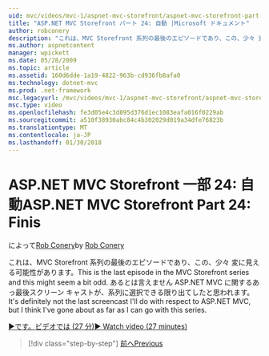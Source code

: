 ```yaml
---
uid: mvc/videos/mvc-1/aspnet-mvc-storefront/aspnet-mvc-storefront-part-24-finis
title: "ASP.NET MVC Storefront パート 24: 自動 |Microsoft ドキュメント"
author: robconery
description: "これは、MVC Storefront 系列の最後のエピソードであり、この、少々 変に見える可能性があります。 あるとは言えません ASP.NET に関してあっ最後スクリーン キャストしています."
ms.author: aspnetcontent
manager: wpickett
ms.date: 05/28/2009
ms.topic: article
ms.assetid: 160d6dde-1a19-4822-963b-cd936fb8afa0
ms.technology: dotnet-mvc
ms.prod: .net-framework
msc.legacyurl: /mvc/videos/mvc-1/aspnet-mvc-storefront/aspnet-mvc-storefront-part-24-finis
msc.type: video
ms.openlocfilehash: fe3d05e4c3d895d376d1ec1083eafa016f0229ab
ms.sourcegitcommit: a510f38930abc84c4b302029d019a34dfe76823b
ms.translationtype: MT
ms.contentlocale: ja-JP
ms.lasthandoff: 01/30/2018
---
```

<a name="aspnet-mvc-storefront-part-24-finis"></a><span data-ttu-id="3424e-104">ASP.NET MVC Storefront 一部 24: 自動</span><span class="sxs-lookup"><span data-stu-id="3424e-104">ASP.NET MVC Storefront Part 24: Finis</span></span>
====================
<span data-ttu-id="3424e-105">によって[Rob Conery](https://github.com/robconery)</span><span class="sxs-lookup"><span data-stu-id="3424e-105">by [Rob Conery](https://github.com/robconery)</span></span>

<span data-ttu-id="3424e-106">これは、MVC Storefront 系列の最後のエピソードであり、この、少々 変に見える可能性があります。</span><span class="sxs-lookup"><span data-stu-id="3424e-106">This is the last episode in the MVC Storefront series and this might seem a bit odd.</span></span> <span data-ttu-id="3424e-107">あるとは言えません ASP.NET MVC に関するあっ最後スクリーン キャストが、系列に選択できる限り出てしたと思われます。</span><span class="sxs-lookup"><span data-stu-id="3424e-107">It's definitely not the last screencast I'll do with respect to ASP.NET MVC, but I think I've gone about as far as I can go with this series.</span></span>

[<span data-ttu-id="3424e-108">&#9654;です。ビデオでは (27 分)</span><span class="sxs-lookup"><span data-stu-id="3424e-108">&#9654; Watch video (27 minutes)</span></span>](https://channel9.msdn.com/Blogs/ASP-NET-Site-Videos/aspnet-mvc-storefront-part-24-finis)

>[!div class="step-by-step"]
[<span data-ttu-id="3424e-109">前へ</span><span class="sxs-lookup"><span data-stu-id="3424e-109">Previous</span></span>](aspnet-mvc-storefront-part-23-getting-started-with-domain-driven-design.md)
